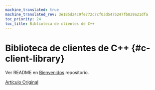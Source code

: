 ```yaml
---
machine_translated: true
machine_translated_rev: 3e185d24c9fe772c7cf03d5475247fb829a21dfa
toc_priority: 24
toc_title: Biblioteca de clientes de C++
---
```


# Biblioteca de clientes de C++ {#c-client-library}

Ver README en [Bienvenidos](https://github.com/ClickHouse/clickhouse-cpp) repositorio.

[Artículo Original](https://clickhouse.tech/docs/en/interfaces/cpp/) <!--hide-->
